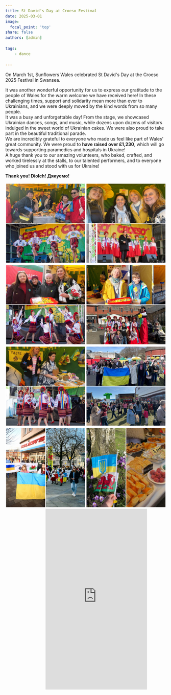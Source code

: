 ```yaml
---
title: St David's Day at Croeso Festival
date: 2025-03-01
image:
  focal_point: 'top'
share: false
authors: [admin]

tags:
    - dance
    
---
```


On March 1st, Sunflowers Wales celebrated St David's Day at the Croeso 2025 Festival in Swansea.

<!--more-->

It was another wonderful opportunity for us to express our gratitude to the people of Wales for the warm welcome we have received here! In these challenging times, support and solidarity mean more than ever to Ukrainians, and we were deeply moved by the kind words from so many people.  
It was a busy and unforgettable day! From the stage, we showcased Ukrainian dances, songs, and music, while dozens upon dozens of visitors indulged in the sweet world of Ukrainian cakes. We were also proud to take part in the beautiful traditional parade.  
We are incredibly grateful to everyone who made us feel like part of Wales' great community. We were proud to **have raised over £1,230**, which will go towards supporting paramedics and hospitals in Ukraine!  
A huge thank you to our amazing volunteers, who baked, crafted, and worked tirelessly at the stalls, to our talented performers, and to everyone who joined us and stood with us for Ukraine!  

**Thank you! Diolch! Дякуємо!**




<div style="margin-top: 0;"><img src="croeso-1.jpg" alt="croeso-1" width="50%" style="display: inline; margin-top: 0;"/><img src="croeso-4.jpg" alt="croeso-4" width="50%" style="display: inline; margin-top: 0;"/></div>

<div style="margin-top: 0;"><img src="croeso-3.jpg" alt="croeso-3" width="50%" style="display: inline; margin-top: 0;"/><img src="croeso-5.jpg" alt="croeso-5" width="50%" style="display: inline; margin-top: 0;"/></div>

<div style="margin-top: 0;"><img src="croeso-2.jpg" alt="croeso-2" width="50%" style="display: inline; margin-top: 0;"/><img src="croeso-6.jpg" alt="croeso-6" width="50%" style="display: inline; margin-top: 0;"/></div>

<div style="margin-top: 0;"><img src="croeso-7.jpg" alt="croeso-7" width="50%" style="display: inline; margin-top: 0;"/><img src="croeso-8.jpg" alt="croeso-8" width="50%" style="display: inline; margin-top: 0;"/></div> 

<div style="display: flex; justify-content: center; align-items: center; height: 100%; width: 100%;">
    <div style="position: relative; width: 50%; height: 0; padding-bottom: 88.89%;">
        <iframe width="318" height="566" src="https://www.youtube.com/embed/9IDwY-Xqe7E" title="Sunflowers Wales celebrated St David&#39;s Day at the Croeso 2025 Festival in Swansea" frameborder="0" allow="accelerometer; autoplay; clipboard-write; encrypted-media; gyroscope; picture-in-picture; web-share" referrerpolicy="strict-origin-when-cross-origin" allowfullscreen></iframe>
    </div>
</div>